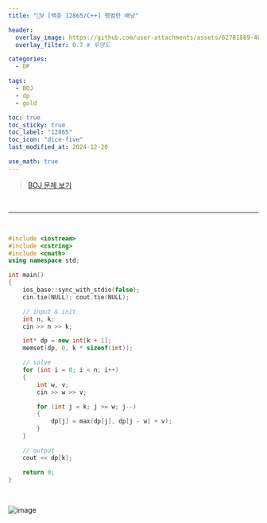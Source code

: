 ```yaml
---
title: "💛V [백준 12865/C++] 평범한 배낭"

header:
  overlay_image: https://github.com/user-attachments/assets/62781889-4b02-4112-a732-bd1a93de0710
  overlay_filter: 0.7 # 투명도

categories:
  - DP

tags:
  - BOJ
  - dp
  - gold

toc: true
toc_sticky: true
toc_label: "12865"
toc_icon: "dice-five"
last_modified_at: 2024-12-20

use_math: true
---
```




> [BOJ 문제 보기](https://www.acmicpc.net/problem/12865)


<br>

---

<br>


```c++
#include <iostream>
#include <cstring>
#include <cmath>
using namespace std;

int main()
{
	ios_base::sync_with_stdio(false);
	cin.tie(NULL); cout.tie(NULL);

	// input & init
	int n, k;
	cin >> n >> k;

	int* dp = new int[k + 1];
	memset(dp, 0, k * sizeof(int));

	// solve
	for (int i = 0; i < n; i++)
	{
		int w, v;
		cin >> w >> v;

		for (int j = k; j >= w; j--)
		{
			dp[j] = max(dp[j], dp[j - w] + v);
		}
	}

	// output
	cout << dp[k];

	return 0;
}
```

<br/>


![image](https://github.com/user-attachments/assets/4fb829c3-fa9c-4c8b-a95f-01d7cbe038a7)